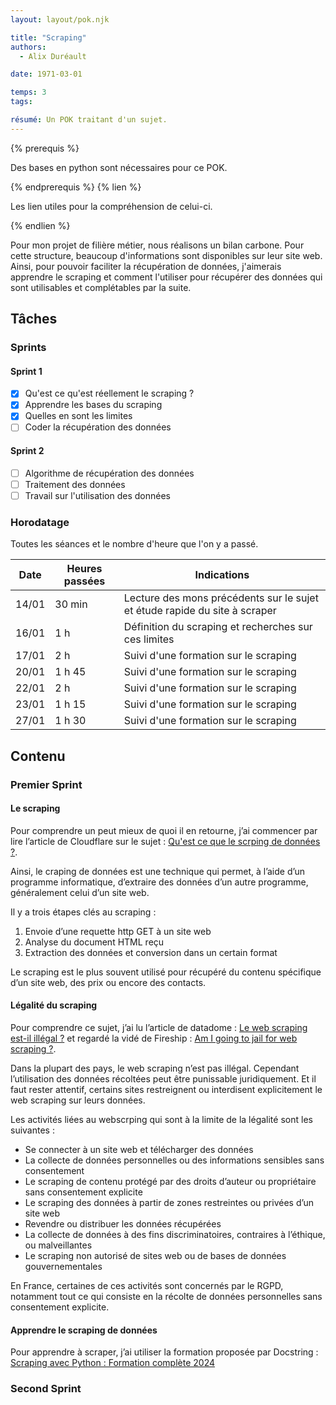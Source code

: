 ```yaml
---
layout: layout/pok.njk

title: "Scraping"
authors:
  - Alix Duréault

date: 1971-03-01

temps: 3
tags:

résumé: Un POK traitant d'un sujet.
---
```


{% prerequis %}

Des bases en python sont nécessaires pour ce POK.

{% endprerequis %}
{% lien %}

Les lien utiles pour la compréhension de celui-ci.

{% endlien %}

Pour mon projet de filière métier, nous réalisons un bilan carbone. Pour cette structure, beaucoup d'informations sont disponibles sur leur site web. Ainsi, pour pouvoir faciliter la récupération de données, j'aimerais apprendre le scraping et comment l'utiliser pour récupérer des données qui sont utilisables et complétables par la suite.

## Tâches

### Sprints

#### Sprint 1

- [x] Qu'est ce qu'est réellement le scraping ?
- [x] Apprendre les bases du scraping
- [x] Quelles en sont les limites
- [ ] Coder la récupération des données

#### Sprint 2

- [ ] Algorithme de récupération des données
- [ ] Traitement des données
- [ ] Travail sur l'utilisation des données

### Horodatage

Toutes les séances et le nombre d'heure que l'on y a passé.

| Date | Heures passées | Indications |
| -------- | -------- |-------- |
| 14/01 | 30 min | Lecture des mons précédents sur le sujet et étude rapide du site à scraper |
| 16/01 | 1 h | Définition du scraping et recherches sur ces limites |
| 17/01 | 2 h | Suivi d'une formation sur le scraping |
| 20/01 | 1 h 45 | Suivi d'une formation sur le scraping |
| 22/01 | 2 h | Suivi d'une formation sur le scraping |
| 23/01 | 1 h 15 | Suivi d'une formation sur le scraping |
| 27/01 | 1 h 30 | Suivi d'une formation sur le scraping |

## Contenu

### Premier Sprint

#### Le scraping

Pour comprendre un peut mieux de quoi il en retourne, j’ai commencer par lire l’article de Cloudflare sur le sujet : [Qu'est ce que le scrping de données ?](https://www.cloudflare.com/fr-fr/learning/bots/what-is-data-scraping/).

Ainsi, le craping de données est une technique qui permet, à l’aide d’un programme informatique, d’extraire des données d’un autre programme, généralement celui d’un site web.

Il y a trois étapes clés au scraping : 

1. Envoie d’une requette http GET à un site web
2. Analyse du document HTML reçu
3. Extraction des données et conversion dans un certain format

Le scraping est le plus souvent utilisé pour récupéré du contenu spécifique d’un site web, des prix ou encore des contacts.

#### Légalité du scraping

Pour comprendre ce sujet, j’ai lu l’article de datadome : [Le web scraping est-il illégal ?](https://datadome.co/fr/guides-fr/scraping-fr/le-web-scraping-est-il-illegal/) et regardé la vidé de Fireship : [Am I going to jail for web scraping ?](https://www.youtube.com/watch?v=8GhFmQPZAlo).

Dans la plupart des pays, le web scraping n’est pas illégal. Cependant l’utilisation des données récoltées peut être punissable juridiquement. Et il faut rester attentif, certains sites restreignent ou interdisent explicitement le web scraping sur leurs données.

Les activités liées au webscrping qui sont à la limite de la légalité sont les suivantes : 

- Se connecter à un site web et télécharger des données
- La collecte de données personnelles ou des informations sensibles sans consentement
- Le scraping de contenu protégé par des droits d’auteur ou propriétaire sans consentement explicite
- Le scraping des données à partir de zones restreintes ou privées d’un site web
- Revendre ou distribuer les données récupérées
- La collecte de données à des fins discriminatoires, contraires à l’éthique, ou malveillantes
- Le scraping non autorisé de sites web ou de bases de données gouvernementales

En France, certaines de ces activités sont concernés par le RGPD, notamment tout ce qui consiste en la récolte de données personnelles sans consentement explicite.

#### Apprendre le scraping de données

Pour apprendre à scraper, j’ai utiliser la formation proposée par Docstring : [Scraping avec Python : Formation complète 2024](https://www.youtube.com/watch?v=sOAZpHDEdkg)

### Second Sprint
